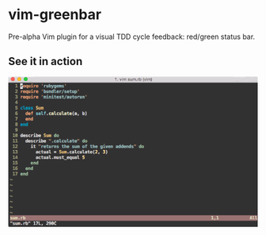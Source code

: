 vim-greenbar
============

Pre-alpha Vim plugin for a visual TDD cycle feedback: red/green status bar.

See it in action
----------------

![screenshot](https://github.com/jodosha/vim-greenbar/raw/master/vim-greenbar.gif)
